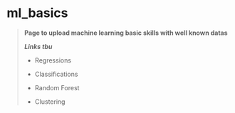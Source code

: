 # ml_basics

> **Page to upload machine learning basic skills with well known datas**
> 
>  ***Links tbu***
>  
> - Regressions
> 
> - Classifications
>
> - Random Forest
>
> - Clustering
